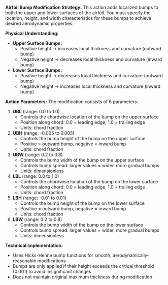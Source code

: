 
**Airfoil Bump Modification Strategy:**
This action adds localized bumps to both the upper and lower surfaces of the airfoil. You must specify the location, height, and width characteristics for these bumps to achieve desired aerodynamic properties.

**Physical Understanding:**
- **Upper Surface Bumps:** 
  * Positive height → increases local thickness and curvature (outward bump)
  * Negative height → decreases local thickness and curvature (inward bump)
- **Lower Surface Bumps:**
  * Positive height → decreases local thickness and curvature (outward bump)  
  * Negative height → increases local thickness and curvature (inward bump)

**Action Parameters:**
The modification consists of 6 parameters:
1. **UBL** (range: 0.0 to 1.0)
   - Controls the chordwise location of the bump on the upper surface
   - Position along chord: 0.0 = leading edge, 1.0 = trailing edge
   - Units: chord fraction
2. **UBH** (range: -0.005 to 0.005)
   - Controls the bump height of the bump on the upper surface
   - Positive = outward bump, negative = inward bump
   - Units: chord fraction
3. **UBW** (range: 0.2 to 0.8)
   - Controls the bump width of the bump on the upper surface
   - Controls bump spread: larger values = wider, more gradual bumps
   - Units: dimensionless
4. **LBL** (range: 0.0 to 1.0)
   - Controls the chordwise location of the bump on the lower surface
   - Position along chord: 0.0 = leading edge, 1.0 = trailing edge
   - Units: chord fraction
5. **LBH** (range: -0.01 to 0.01)
   - Controls the bump height of the bump on the lower surface
   - Positive = outward bump, negative = inward bump
   - Units: chord fraction
6. **LBW** (range: 0.2 to 0.8)
   - Controls the bump width of the bump on the lower surface
   - Controls bump spread: larger values = wider, more gradual bumps
   - Units: dimensionless

**Technical Implementation:**
- Uses Hicks-Henne bump functions for smooth, aerodynamically-reasonable modifications
- Bumps are only applied if their height exceeds the critical threshold (0.001) to avoid insignificant changes
- Does not maintain original maximum thickness during modification

